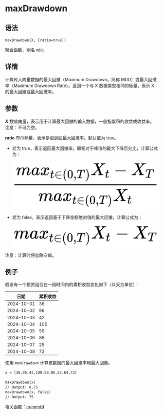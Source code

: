 # maxDrawdown

## 语法

`maxDrawdown(X, [ratio=true])`

聚合函数，别名 `mdd`。

## 详情

计算传入向量数据的最大回撤（Maximum Drawdown，简称 MDD）或最大回撤率（Maximum Drawdown Rate）。返回一个与 X
数据类型相同的标量，表示 X 的最大回撤或最大回撤率。

## 参数

**X** 数值向量，表示用于计算最大回撤的输入数据，一般指累积的收益或收益率。注意：不可为空。

**ratio** 布尔标量，表示是否返回最大回撤率。默认值为 true。

* 若为 true，表示返回最大回撤率，即相对于峰值的最大下降百分比，计算公式为：

  ![](../images/mdd1.png)
* 若为 false，表示返回基于下降金额绝对值的最大回撤，计算公式为：

  ![](../images/mdd2.png)

注意：计算时将忽略空值。

## 例子

假设有一个投资组合在一段时间内的累积收益变化如下（以天为单位）：

| 日期 | 累积收益 |
| --- | --- |
| 2024-10-01 | 36 |
| 2024-10-02 | 96 |
| 2024-10-03 | 42 |
| 2024-10-04 | 100 |
| 2024-10-05 | 59 |
| 2024-10-06 | 86 |
| 2024-10-07 | 25 |
| 2024-10-08 | 72 |

使用 `maxDrawdown` 计算该数据的最大回撤率和最大回撤。

```
x = [36,96,42,100,59,86,25,64,72]

maxDrawdown(x)
// Output: 0.75
maxDrawdown(x, false)
// Output: 75
```

相关函数：[cummdd](../c/cummdd.md)

